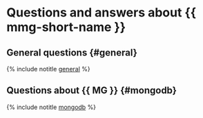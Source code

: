 # Questions and answers about {{ mmg-short-name }}

## General questions {#general}

{% include notitle [general](../../_qa/managed-mongodb/general.md) %}

## Questions about {{ MG }} {#mongodb}

{% include notitle [mongodb](../../_qa/managed-mongodb/mongodb.md) %}

